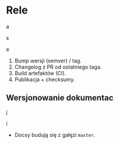 # Rele

a

s

e

1. Bump wersji (semver) / tag.
2. Changelog z PR od ostatniego taga.
3. Build artefaktów (CI).
4. Publikacja + checksumy.

## Wersjonowanie dokumentac

j

i

- Docsy budują się z gałęzi `master`.
